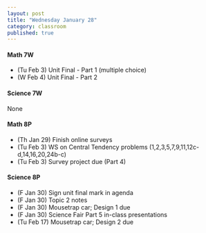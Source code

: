 ```yaml
---
layout: post
title: "Wednesday January 28"
category: classroom
published: true
---
```

#### Math 7W
* (Tu Feb 3) Unit Final - Part 1 (multiple choice)
* (W Feb 4) Unit Final - Part 2 

#### Science 7W
None

#### Math 8P
* (Th Jan 29) Finish online surveys
* (Tu Feb 3) WS on Central Tendency problems (1,2,3,5,7,9,11,12c-d,14,16,20,24b-c)
* (Tu Feb 3) Survey project due (Part 4)

#### Science 8P
* (F Jan 30) Sign unit final mark in agenda
* (F Jan 30) Topic 2 notes
* (F Jan 30) Mousetrap car; Design 1 due
* (F Jan 30) Science Fair Part 5 in-class presentations
* (Tu Feb 17) Mousetrap car; Design 2 due

